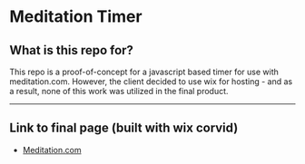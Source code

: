 # Meditation Timer


## What is this repo for?

This repo is a proof-of-concept for a javascript based timer for use with meditation.com. However, the client decided to use wix for hosting - and as a result, none of this work was utilized in the final product. 

----

## Link to final page (built with wix corvid)
* [Meditation.com](http://www.meditation.com)


